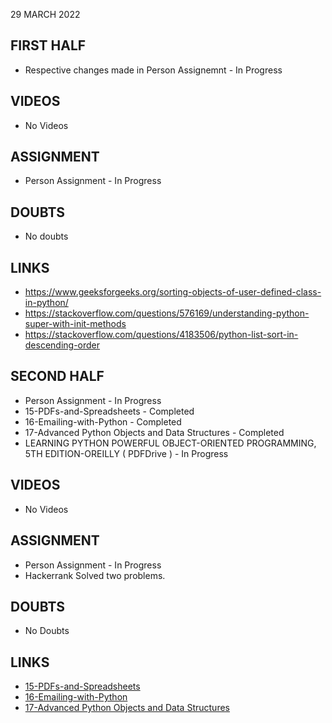 29 MARCH 2022

## FIRST HALF

- Respective changes made in Person Assignemnt - In Progress

## VIDEOS

- No Videos

## ASSIGNMENT 

- Person Assignment - In Progress

## DOUBTS

- No doubts

## LINKS

- https://www.geeksforgeeks.org/sorting-objects-of-user-defined-class-in-python/
- https://stackoverflow.com/questions/576169/understanding-python-super-with-init-methods
- https://stackoverflow.com/questions/4183506/python-list-sort-in-descending-order

## SECOND HALF

- Person Assignment - In Progress
- 15-PDFs-and-Spreadsheets - Completed
- 16-Emailing-with-Python - Completed
- 17-Advanced Python Objects and Data Structures - Completed
- LEARNING PYTHON  POWERFUL OBJECT-ORIENTED PROGRAMMING, 5TH EDITION-OREILLY ( PDFDrive ) - In Progress

## VIDEOS

- No Videos

## ASSIGNMENT

- Person Assignment - In Progress
- Hackerrank Solved two problems.

## DOUBTS

- No Doubts

## LINKS

- [15-PDFs-and-Spreadsheets](https://github.com/Pierian-Data/Complete-Python-3-Bootcamp/tree/master/15-PDFs-and-Spreadsheets)
- [16-Emailing-with-Python](https://github.com/Pierian-Data/Complete-Python-3-Bootcamp/tree/master/16-Emailing-with-Python)
- [17-Advanced Python Objects and Data Structures](https://github.com/Pierian-Data/Complete-Python-3-Bootcamp/tree/master/17-Advanced%20Python%20Objects%20and%20Data%20Structures)




